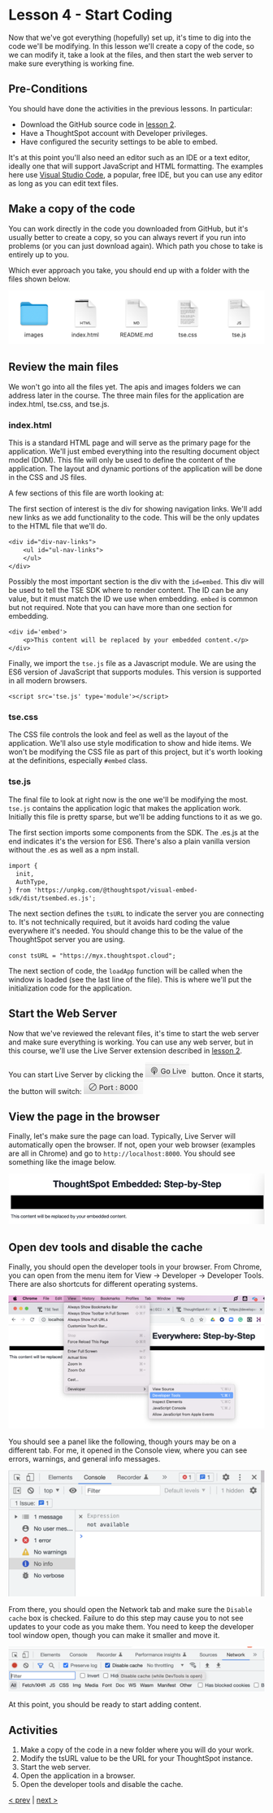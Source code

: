 # Lesson 4 - Start Coding

Now that we've got everything (hopefully) set up, it's time to dig into the code we'll be modifying. In this lesson
we'll create a copy of the code, so we can modify it, take a look at the files, and then start the web server to make
sure everything is working fine.

## Pre-Conditions

You should have done the activities in the previous lessons. In particular:

* Download the GitHub source code in [lesson 2](../lesson-02-setting-up/README-02.md).
* Have a ThoughtSpot account with Developer privileges.
* Have configured the security settings to be able to embed.

It's at this point you'll also need an editor such as an IDE or a text editor, ideally one that will support JavaScript
and HTML formatting. The examples here use [Visual Studio Code](https://code.visualstudio.com/), a popular, free IDE, but you can use any editor as long as
you can edit text files.

## Make a copy of the code

You can work directly in the code you downloaded from GitHub, but it's usually better to create a copy, so you can
always revert if you run into problems (or you can just download again). Which path you chose to take is entirely up to
you.

Which ever approach you take, you should end up with a folder with the files shown below.

![Project files](images/source-files.png)

## Review the main files

We won't go into all the files yet. The apis and images folders we can address later in the course. The three main files
for the application are index.html, tse.css, and tse.js.

### index.html

This is a standard HTML page and will serve as the primary page for the application. We'll just embed everything into
the resulting document object model (DOM). This file will only be used to define the content of the application. The
layout and dynamic portions of the application will be done in the CSS and JS files.

A few sections of this file are worth looking at:

The first section of interest is the div for showing navigation links. We'll add new links
as we add functionality to the code. This will be the only updates to the HTML file that we'll do.

~~~
<div id="div-nav-links">
    <ul id="ul-nav-links">
    </ul>
</div>
~~~

Possibly the most important section is the div with the `id=embed`. This div will be used to tell the TSE SDK where to
render content. The ID can be any value, but it must match the ID we use when embedding.  `embed` is common 
but not required.  Note that you can have more than one section for embedding.

~~~
<div id='embed'>
    <p>This content will be replaced by your embedded content.</p>
</div>
~~~

Finally, we import the `tse.js` file as a Javascript module. We are using the ES6 version of JavaScript that supports
modules. This version is supported in all modern browsers.

~~~
<script src='tse.js' type='module'></script>
~~~

### tse.css

The CSS file controls the look and feel as well as the layout of the application. We'll also use style modification to
show and hide items. We won't be modifying the CSS file as part of this project, but it's worth looking at the
definitions, especially `#embed` class.

### tse.js

The final file to look at right now is the one we'll be modifying the most.  `tse.js` contains the application logic
that makes the application work. Initially this file is pretty sparse, but we'll be adding functions to it as we go.

The first section imports some components from the SDK. The .es.js at the end indicates it's the version for ES6.
There's also a plain vanilla version without the .es as well as a npm install.

~~~
import {
  init,
  AuthType,
} from 'https://unpkg.com/@thoughtspot/visual-embed-sdk/dist/tsembed.es.js';
~~~

The next section defines the `tsURL` to indicate the server you are connecting to. It's not technically required, but it
avoids hard coding the value everywhere it's needed. You should change this to be the value of the ThoughtSpot server
you are using.

`const tsURL = "https://myx.thoughtspot.cloud";`

The next section of code, the `loadApp` function will be called when the window is loaded (see the last line of the
file). This is where we'll put the initialization code for the application.

## Start the Web Server

Now that we've reviewed the relevant files, it's time to start the web server and make sure everything is working. You
can use any web server, but in this course, we'll use the Live Server extension described in [lesson 2](../lesson-02-setting-up/README-02.md ).

You can start Live Server by clicking the ![start live server](images/start-live-server.png) button.  Once it starts, the button will switch: ![live server running](images/live-server-running.png)

## View the page in the browser

Finally, let's make sure the page can load. Typically, Live Server will automatically open the browser.  If not, open your web browser (examples are all in Chrome) and go
to `http://localhost:8000`. You should see something like the image below. 

![Initial web app](images/initial-app.png)

## Open dev tools and disable the cache

Finally, you should open the developer tools in your browser. From Chrome, you can open from the menu item for View ->
Developer -> Developer Tools. There are also shortcuts for different operating systems.

![Open developer tools](images/open-dev-tools.png)

You should see a panel like the following, though yours may be on a different tab. For me, it opened in the Console
view, where you can see errors, warnings, and general info messages.

![Developer tools console](images/dev-tools-console.png)

From there, you should open the Network tab and make sure the `Disable cache` box is checked. Failure to do this step
may cause you to not see updates to your code as you make them. You need to keep the developer tool window open, though
you can make it smaller and move it.

![Developer tools network tab](images/dev-tools-network.png)

At this point, you should be ready to start adding content.

## Activities

1. Make a copy of the code in a new folder where you will do your work.
2. Modify the tsURL value to be the URL for your ThoughtSpot instance.
3. Start the web server.
4. Open the application in a browser.
5. Open the developer tools and disable the cache.

[< prev](../lesson-03-security-setup/README-03.md) | [next >](../lesson-05-embed-search/README-05.md)
